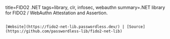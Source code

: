 title=FIDO2 .NET
tags=library, clr, infosec, webauthn
summary=.NET library for FIDO2 / WebAuthn Attestation and Assertion.
~~~~~~

[Website](https://fido2-net-lib.passwordless.dev/) | [Source](https://github.com/passwordless-lib/fido2-net-lib)


